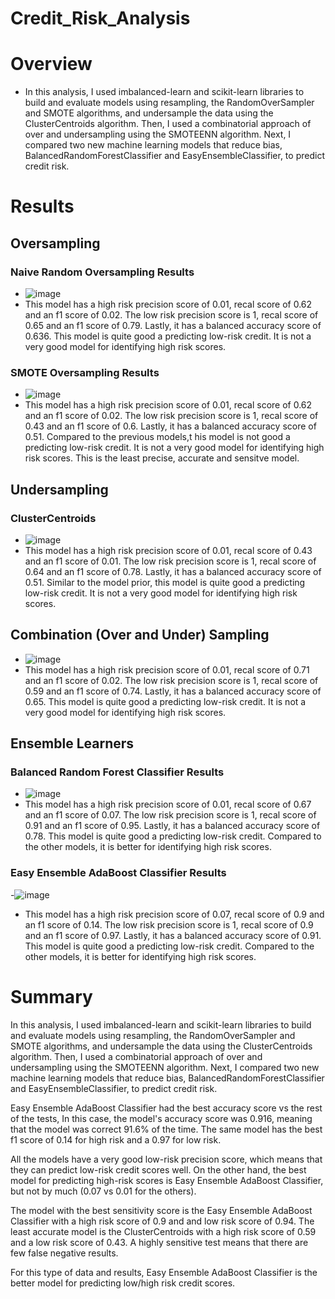 # Credit_Risk_Analysis
# Overview
 - In this analysis, I used imbalanced-learn and scikit-learn libraries to build and evaluate models using resampling, the RandomOverSampler and SMOTE algorithms, and undersample the data using the ClusterCentroids algorithm. Then, I used a combinatorial approach of over and undersampling using the SMOTEENN algorithm. Next, I compared two new machine learning models that reduce bias, BalancedRandomForestClassifier and EasyEnsembleClassifier, to predict credit risk.
# Results
 ## Oversampling
 ### Naive Random Oversampling Results
  - ![image](https://user-images.githubusercontent.com/107594143/194962048-dea78e9c-8e97-429e-8870-efbf0c5d509e.png)
  - This model has a high risk precision score of 0.01, recal score of 0.62 and an f1 score of 0.02. The low risk precision score is 1, recal score of 0.65 and an f1 score of 0.79. Lastly, it has a balanced accuracy score of 0.636. This model is quite good a predicting low-risk credit. It is not a very good model for identifying high risk scores. 
 ### SMOTE Oversampling Results
  - ![image](https://user-images.githubusercontent.com/107594143/194962104-20de291e-2618-42da-8582-4ed3657a5ffa.png)
  - This model has a high risk precision score of 0.01, recal score of 0.62 and an f1 score of 0.02. The low risk precision score is 1, recal score of 0.43 and an f1 score of 0.6. Lastly, it has a balanced accuracy score of 0.51. Compared to the previous models,t his model is not good a predicting low-risk credit. It is not a very good model for identifying high risk scores. This is the least precise, accurate and sensitve model.
 ## Undersampling
 ### ClusterCentroids
  - ![image](https://user-images.githubusercontent.com/107594143/194962169-4f286687-9959-439e-a88a-abea37b14a7d.png)
  - This model has a high risk precision score of 0.01, recal score of 0.43 and an f1 score of 0.01. The low risk precision score is 1, recal score of 0.64 and an f1 score of 0.78. Lastly, it has a balanced accuracy score of 0.51. Similar to the model prior, this model is quite good a predicting low-risk credit. It is not a very good model for identifying high risk scores.
 ## Combination (Over and Under) Sampling
  - ![image](https://user-images.githubusercontent.com/107594143/194962247-0fa40947-1a74-4cb4-bb79-4588ce4f3cf8.png)
  - This model has a high risk precision score of 0.01, recal score of 0.71 and an f1 score of 0.02. The low risk precision score is 1, recal score of 0.59 and an f1 score of 0.74. Lastly, it has a balanced accuracy score of 0.65. This model is quite good a predicting low-risk credit. It is not a very good model for identifying high risk scores.
## Ensemble Learners
### Balanced Random Forest Classifier Results
 - ![image](https://user-images.githubusercontent.com/107594143/194962398-75ff96c4-2953-4b6e-82f2-f584c601e14f.png)
 - This model has a high risk precision score of 0.01, recal score of 0.67 and an f1 score of 0.07. The low risk precision score is 1, recal score of 0.91 and an f1 score of 0.95. Lastly, it has a balanced accuracy score of 0.78. This model is quite good a predicting low-risk credit. Compared to the other models, it is better for identifying high risk scores.
### Easy Ensemble AdaBoost Classifier Results
 -![image](https://user-images.githubusercontent.com/107594143/194962473-fa5e7ece-62b5-4379-8bf3-8468054afce6.png)
 - This model has a high risk precision score of 0.07, recal score of 0.9 and an f1 score of 0.14. The low risk precision score is 1, recal score of 0.9 and an f1 score of 0.97. Lastly, it has a balanced accuracy score of 0.91. This model is quite good a predicting low-risk credit. Compared to the other models, it is better for identifying high risk scores.

# Summary

In this analysis, I used imbalanced-learn and scikit-learn libraries to build and evaluate models using resampling, the RandomOverSampler and SMOTE algorithms, and undersample the data using the ClusterCentroids algorithm. Then, I used a combinatorial approach of over and undersampling using the SMOTEENN algorithm. Next, I compared two new machine learning models that reduce bias, BalancedRandomForestClassifier and EasyEnsembleClassifier, to predict credit risk.

Easy Ensemble AdaBoost Classifier had the best accuracy score vs the rest of the tests, In this case, the model's accuracy score was 0.916, meaning that the model was correct 91.6% of the time. The same model has the best f1 score of 0.14 for high risk and a 0.97 for low risk.

All the models have a very good low-risk precision score, which means that they can predict low-risk credit scores well. On the other hand, the best model for predicting high-risk scores is Easy Ensemble AdaBoost Classifier, but not by much (0.07 vs 0.01 for the others). 

The model with the best sensitivity score is the Easy Ensemble AdaBoost Classifier with a high risk score of 0.9 and and low risk score of 0.94. The least accurate model is the ClusterCentroids with a high risk score of 0.59 and a low risk score of 0.43. A highly sensitive test means that there are few false negative results.

For this type of data and results, Easy Ensemble AdaBoost Classifier is the better model for predicting low/high risk credit scores.


